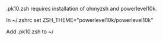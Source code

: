 .pk10.zsh requires installation of ohmyzsh and powerlevel10k.

In ~/.zshrc set ZSH_THEME="powerlevel10k/powerlevel10k"

Add .pk10.zsh to ~/
